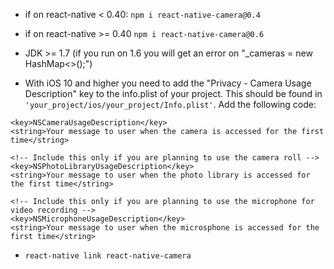  - if on react-native < 0.40: `npm i react-native-camera@0.4`
 - if on react-native >= 0.40 `npm i react-native-camera@0.6`

 - JDK >= 1.7 (if you run on 1.6 you will get an error on "_cameras = new HashMap<>();")
 - With iOS 10 and higher you need to add the "Privacy - Camera Usage Description" key to the info.plist of your project. This should be found in `'your_project/ios/your_project/Info.plist'`. Add the following code:
```
<key>NSCameraUsageDescription</key>
<string>Your message to user when the camera is accessed for the first time</string>

<!-- Include this only if you are planning to use the camera roll -->
<key>NSPhotoLibraryUsageDescription</key>
<string>Your message to user when the photo library is accessed for the first time</string>

<!-- Include this only if you are planning to use the microphone for video recording -->
<key>NSMicrophoneUsageDescription</key>
<string>Your message to user when the microsphone is accessed for the first time</string>
```

- `react-native link react-native-camera`
